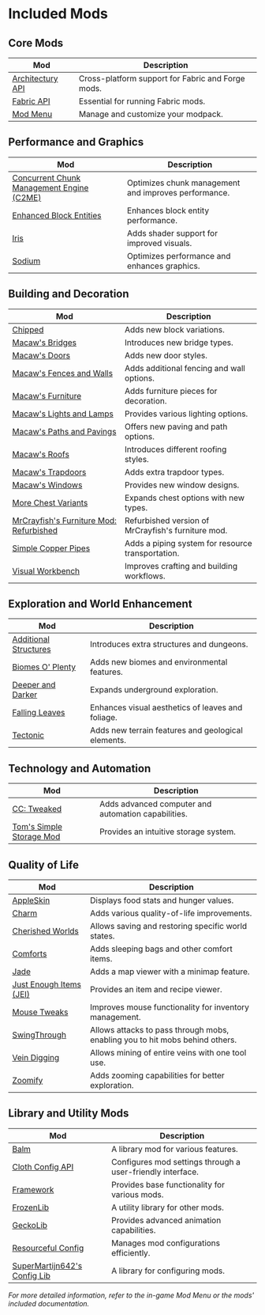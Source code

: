 # Included Mods

## Core Mods
| Mod | Description |
| --- | ----------- |
| [Architectury API](https://modrinth.com/mod/architectury-api) | Cross-platform support for Fabric and Forge mods. |
| [Fabric API](https://modrinth.com/mod/fabric-api) | Essential for running Fabric mods. |
| [Mod Menu](https://modrinth.com/mod/modmenu) | Manage and customize your modpack. |

## Performance and Graphics
| Mod | Description |
| --- | ----------- |
| [Concurrent Chunk Management Engine (C2ME)](https://modrinth.com/mod/c2me-fabric) | Optimizes chunk management and improves performance. |
| [Enhanced Block Entities](https://modrinth.com/mod/ebe) | Enhances block entity performance. |
| [Iris](https://modrinth.com/mod/iris) | Adds shader support for improved visuals. |
| [Sodium](https://modrinth.com/mod/sodium) | Optimizes performance and enhances graphics. |

## Building and Decoration
| Mod | Description |
| --- | ----------- |
| [Chipped](https://modrinth.com/mod/chipped) | Adds new block variations. |
| [Macaw's Bridges](https://modrinth.com/mod/macaws-bridges) | Introduces new bridge types. |
| [Macaw's Doors](https://modrinth.com/mod/macaws-doors) | Adds new door styles. |
| [Macaw's Fences and Walls](https://modrinth.com/mod/macaws-fences-and-walls) | Adds additional fencing and wall options. |
| [Macaw's Furniture](https://modrinth.com/mod/macaws-furniture) | Adds furniture pieces for decoration. |
| [Macaw's Lights and Lamps](https://modrinth.com/mod/macaws-lights-and-lamps) | Provides various lighting options. |
| [Macaw's Paths and Pavings](https://modrinth.com/mod/macaws-paths-and-pavings) | Offers new paving and path options. |
| [Macaw's Roofs](https://modrinth.com/mod/macaws-roofs) | Introduces different roofing styles. |
| [Macaw's Trapdoors](https://modrinth.com/mod/macaws-trapdoors) | Adds extra trapdoor types. |
| [Macaw's Windows](https://modrinth.com/mod/macaws-windows) | Provides new window designs. |
| [More Chest Variants](https://modrinth.com/mod/more-chests-variants) | Expands chest options with new types. |
| [MrCrayfish's Furniture Mod: Refurbished](https://www.curseforge.com/minecraft/mc-mods/refurbished-furniture) | Refurbished version of MrCrayfish's furniture mod. |
| [Simple Copper Pipes](https://modrinth.com/mod/simple-copper-pipes) | Adds a piping system for resource transportation. |
| [Visual Workbench](https://modrinth.com/mod/visual-workbench) | Improves crafting and building workflows. |

## Exploration and World Enhancement
| Mod | Description |
| --- | ----------- |
| [Additional Structures](https://modrinth.com/mod/additional-structures) | Introduces extra structures and dungeons. |
| [Biomes O' Plenty](https://modrinth.com/mod/biomes-o-plenty) | Adds new biomes and environmental features. |
| [Deeper and Darker](https://modrinth.com/mod/deeper-and-darker) | Expands underground exploration. |
| [Falling Leaves](https://modrinth.com/mod/fallingleaves) | Enhances visual aesthetics of leaves and foliage. |
| [Tectonic](https://modrinth.com/mod/tectonic) | Adds new terrain features and geological elements. |

## Technology and Automation
| Mod | Description |
| --- | ----------- |
| [CC: Tweaked](https://modrinth.com/mod/cc-tweaked) | Adds advanced computer and automation capabilities. |
| [Tom's Simple Storage Mod](https://modrinth.com/mod/toms-storage) | Provides an intuitive storage system. |

## Quality of Life
| Mod | Description |
| --- | ----------- |
| [AppleSkin](https://modrinth.com/mod/appleskin) | Displays food stats and hunger values. |
| [Charm](https://modrinth.com/mod/charm) | Adds various quality-of-life improvements. |
| [Cherished Worlds](https://modrinth.com/mod/cherished-worlds) | Allows saving and restoring specific world states. |
| [Comforts](https://modrinth.com/mod/comforts) | Adds sleeping bags and other comfort items. |
| [Jade](https://modrinth.com/mod/jade) | Adds a map viewer with a minimap feature. |
| [Just Enough Items (JEI)](https://modrinth.com/mod/jei) | Provides an item and recipe viewer. |
| [Mouse Tweaks](https://modrinth.com/mod/mouse-tweaks) | Improves mouse functionality for inventory management. |
| [SwingThrough](https://modrinth.com/mod/swingthrough) | Allows attacks to pass through mobs, enabling you to hit mobs behind others. |
| [Vein Digging](https://modrinth.com/mod/veindigging) | Allows mining of entire veins with one tool use. |
| [Zoomify](https://modrinth.com/mod/zoomify) | Adds zooming capabilities for better exploration. |

## Library and Utility Mods
| Mod | Description |
| --- | ----------- |
| [Balm](https://modrinth.com/mod/balm) | A library mod for various features. |
| [Cloth Config API](https://modrinth.com/mod/cloth-config) | Configures mod settings through a user-friendly interface. |
| [Framework](https://curseforge.com/minecraft/mc-mods/framework) | Provides base functionality for various mods. |
| [FrozenLib](https://modrinth.com/mod/frozenlib) | A utility library for other mods. |
| [GeckoLib](https://modrinth.com/mod/geckolib) | Provides advanced animation capabilities. |
| [Resourceful Config](https://modrinth.com/mod/resourceful-config) | Manages mod configurations efficiently. |
| [SuperMartijn642's Config Lib](https://modrinth.com/mod/supermartijn642s-config-lib) | A library for configuring mods. |

*For more detailed information, refer to the in-game Mod Menu or the mods' included documentation.*
